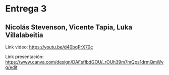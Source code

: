 # Entrega 3

## Nicolás Stevenson, Vicente Tapia, Luka Villalabeitia

Link video: https://youtu.be/d40bgPrX70c

Link presentación: https://www.canva.com/design/DAFsfIbdGOU/_rOUh39m7mQps1drmQmWvg/edit
